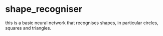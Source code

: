 # shape_recogniser
this is a basic neural network that recognises shapes, in particular circles, squares and triangles.
